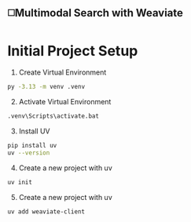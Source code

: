 

## ◻️Multimodal Search with Weaviate

# Initial Project Setup
1. Create Virtual Environment
```bash
py -3.13 -m venv .venv
```

2. Activate Virtual Environment
```bash
.venv\Scripts\activate.bat
```

3. Install UV
```bash
pip install uv
uv --version
```

4. Create a new project with uv
```bash
uv init
```

5. Create a new project with uv
```bash
uv add weaviate-client
```
